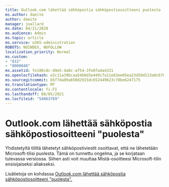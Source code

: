 ```yaml
---
title: Outlook.com lähettää sähköpostia sähköpostiosoitteeni puolesta
ms.author: daeite
author: daeite
manager: joallard
ms.date: 04/21/2020
ms.audience: Admin
ms.topic: article
ms.service: o365-administration
ROBOTS: NOINDEX, NOFOLLOW
localization_priority: Normal
ms.custom:
- "812"
- "8000048"
ms.assetid: fe180c8c-d9e5-4a8c-af54-3fe8fa4a4331
ms.openlocfilehash: e2c11a39bcaa54b0d3e449c7a11e63ee05ea23d59d113a0c6767b4ddd6c988f5
ms.sourcegitcommit: b5f7da89a650d2915dc652449623c78be6247175
ms.translationtype: MT
ms.contentlocale: fi-FI
ms.lasthandoff: 08/05/2021
ms.locfileid: "54063769"
---
```

# <a name="outlookcom-sends-email-on-behalf-of-my-email-address"></a>Outlook.com lähettää sähköpostia sähköpostiosoitteeni "puolesta"

Yhdistetyltä tililtä lähetetyt sähköpostiviestit osoittavat, että ne lähetetään Microsoft-tilisi puolesta. Tämä on tunnettu ongelma, ja se korjataan tulevassa versiossa. Siihen asti voit muuttaa Mistä-osoitteesi Microsoft-tilin ensisijaiseksi aliakseksi.
  
Lisätietoja on kohdassa [Outlook.com lähettää sähköpostia sähköpostiosoitteeni "puolesta".](https://support.office.com/article/2c2b4d9f-0203-42c6-b2d2-b8aba1386e75?wt.mc_id=Office_Outlook_com_Alchemy)
